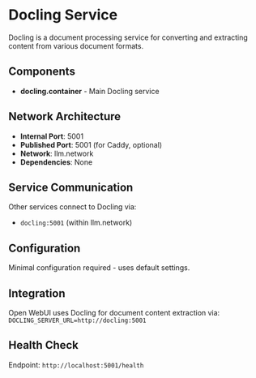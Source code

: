 # Docling Service

Docling is a document processing service for converting and extracting content from various document formats.

## Components

- **docling.container** - Main Docling service

## Network Architecture

- **Internal Port**: 5001
- **Published Port**: 5001 (for Caddy, optional)
- **Network**: llm.network
- **Dependencies**: None

## Service Communication

Other services connect to Docling via:
- `docling:5001` (within llm.network)

## Configuration

Minimal configuration required - uses default settings.

## Integration

Open WebUI uses Docling for document content extraction via:
`DOCLING_SERVER_URL=http://docling:5001`

## Health Check

Endpoint: `http://localhost:5001/health`
